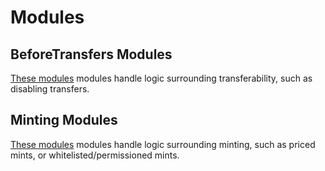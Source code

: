 # Modules

## BeforeTransfers Modules
[These modules](./BeforeTransfers/README.md) modules handle logic surrounding transferability, such as disabling transfers. 

## Minting Modules
[These modules](./Minting/README.md) modules handle logic surrounding minting, such as priced mints, or whitelisted/permissioned mints.

